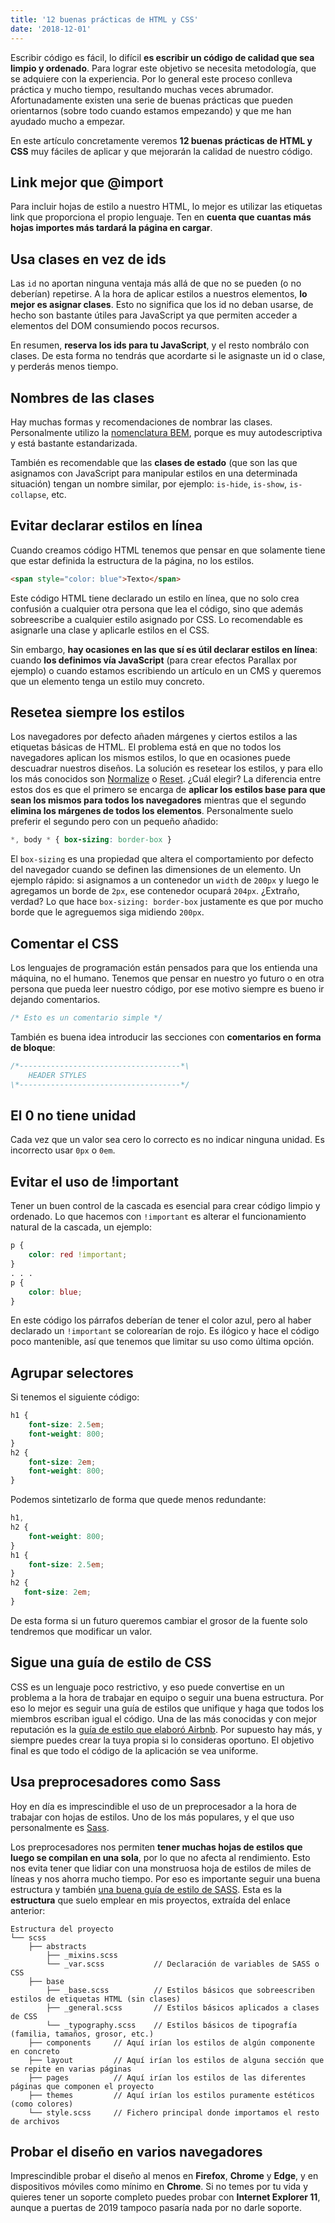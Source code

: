 ```yaml
---
title: '12 buenas prácticas de HTML y CSS'
date: '2018-12-01'
---
```


Escribir código es fácil, lo difícil **es escribir un código de calidad que sea limpio y ordenado**. Para lograr este objetivo se necesita metodología, que se adquiere con la experiencia. Por lo general este proceso conlleva práctica y mucho tiempo, resultando muchas veces abrumador. Afortunadamente existen una serie de buenas prácticas que pueden orientarnos (sobre todo cuando estamos empezando) y que me han ayudado mucho a empezar.

En este artículo concretamente veremos **12 buenas prácticas de HTML y CSS** muy fáciles de aplicar y que mejorarán la calidad de nuestro código.

## Link mejor que @import

Para incluir hojas de estilo a nuestro HTML, lo mejor es utilizar las etiquetas link que proporciona el propio lenguaje. Ten en **cuenta que cuantas más hojas importes más tardará la página en cargar**.

## Usa clases en vez de ids

Las `id` no aportan ninguna ventaja más allá de que no se pueden (o no deberían) repetirse. A la hora de aplicar estilos a nuestros elementos, **lo mejor es asignar clases**. Esto no significa que los id no deban usarse, de hecho son bastante útiles para JavaScript ya que permiten acceder a elementos del DOM consumiendo pocos recursos.

En resumen, **reserva los ids para tu JavaScript**, y el resto nombrálo con clases. De esta forma no tendrás que acordarte si le asignaste un id o clase, y perderás menos tiempo.

## Nombres de las clases

Hay muchas formas y recomendaciones de nombrar las clases. Personalmente utilizo la [nomenclatura BEM](https://css-tricks.com/bem-101/), porque es muy autodescriptiva y está bastante estandarizada.

También es recomendable que las **clases de estado** (que son las que asignamos con JavaScript para manipular estilos en una determinada situación) tengan un nombre similar, por ejemplo: `is-hide`, `is-show`, `is-collapse`, etc.

## Evitar declarar estilos en línea

Cuando creamos código HTML tenemos que pensar en que solamente tiene que estar definida la estructura de la página, no los estilos.

```html
<span style="color: blue">Texto</span>
```

Este código HTML tiene declarado un estilo en línea, que no solo crea confusión a cualquier otra persona que lea el código, sino que además sobreescribe a cualquier estilo asignado por CSS. Lo recomendable es asignarle una clase y aplicarle estilos en el CSS.

Sin embargo, **hay ocasiones en las que sí es útil declarar estilos en línea**: cuando **los definimos vía JavaScript** (para crear efectos Parallax por ejemplo) o cuando estamos escribiendo un artículo en un CMS y queremos que un elemento tenga un estilo muy concreto.

## Resetea siempre los estilos

Los navegadores por defecto añaden márgenes y ciertos estilos a las etiquetas básicas de HTML. El problema está en que no todos los navegadores aplican los mismos estilos, lo que en ocasiones puede descuadrar nuestros diseños. La solución es resetear los estilos, y para ello los más conocidos son [Normalize](https://necolas.github.io/normalize.css/) o [Reset](https://meyerweb.com/eric/tools/css/reset/). ¿Cuál elegir? La diferencia entre estos dos es que el primero se encarga de **aplicar los estilos base para que sean los mismos para todos los navegadores** mientras que el segundo **elimina los márgenes de todos los elementos**. Personalmente suelo preferir el segundo pero con un pequeño añadido:

```css
*, body * { box-sizing: border-box }
```

El `box-sizing` es una propiedad que altera el comportamiento por defecto del navegador cuando se definen las dimensiones de un elemento. Un ejemplo rápido: si asignamos a un contenedor un `width` de `200px` y luego le agregamos un borde de `2px`, ese contenedor ocupará `204px`. ¿Extraño, verdad? Lo que hace `box-sizing: border-box` justamente es que por mucho borde que le agreguemos siga midiendo `200px`.

## Comentar el CSS

Los lenguajes de programación están pensados para que los entienda una máquina, no el humano. Tenemos que pensar en nuestro yo futuro o en otra persona que pueda leer nuestro código, por ese motivo siempre es bueno ir dejando comentarios.

```css
/* Esto es un comentario simple */
```

También es buena idea introducir las secciones con **comentarios en forma de bloque**:

```css
/*------------------------------------*\
    HEADER STYLES
\*------------------------------------*/
```

## El 0 no tiene unidad

Cada vez que un valor sea cero lo correcto es no indicar ninguna unidad. Es incorrecto usar `0px` o `0em`.

## Evitar el uso de !important

Tener un buen control de la cascada es esencial para crear código limpio y ordenado. Lo que hacemos con `!important` es alterar el funcionamiento natural de la cascada, un ejemplo:

```css
p {
    color: red !important;
}
. . .
p {
    color: blue;
}
```

En este código los párrafos deberían de tener el color azul, pero al haber declarado un `!important` se colorearían de rojo. Es ilógico y hace el código poco mantenible, así que tenemos que limitar su uso como última opción.

## Agrupar selectores

Si tenemos el siguiente código:

```css
h1 {
    font-size: 2.5em;
    font-weight: 800;
}
h2 {
    font-size: 2em;
    font-weight: 800;
}
```

Podemos sintetizarlo de forma que quede menos redundante:

```css
h1,
h2 {
    font-weight: 800;
}
h1 {
    font-size: 2.5em;
}
h2 {
   font-size: 2em;
}
```

De esta forma si un futuro queremos cambiar el grosor de la fuente solo tendremos que modificar un valor.

## Sigue una guía de estilo de CSS

CSS es un lenguaje poco restrictivo, y eso puede convertise en un problema a la hora de trabajar en equipo o seguir una buena estructura. Por eso lo mejor es seguir una guía de estilos que unifique y haga que todos los miembros escriban igual el código. Una de las más conocidas y con mejor reputación es la [guía de estilo que elaboró Airbnb](https://github.com/airbnb/css/blob/master/README.md). Por supuesto hay más, y siempre puedes crear la tuya propia si lo consideras oportuno. El objetivo final es que todo el código de la aplicación se vea uniforme.

## Usa preprocesadores como Sass

Hoy en día es imprescindible el uso de un preprocesador a la hora de trabajar con hojas de estilos. Uno de los más populares, y el que uso personalmente es [Sass](https://sass-lang.com/).

Los preprocesadores nos permiten **tener muchas hojas de estilos que luego se compilan en una sola**, por lo que no afecta al rendimiento. Esto nos evita tener que lidiar con una monstruosa hoja de estilos de miles de líneas y nos ahorra mucho tiempo. Por eso es importante seguir una buena estructura y también [una buena guía de estilo de SASS](https://sass-guidelin.es/es/). Esta es la **estructura** que suelo emplear en mis proyectos, extraída del enlace anterior:

```
Estructura del proyecto
└── scss
    ├── abstracts
        ├── _mixins.scss
        └── _var.scss           // Declaración de variables de SASS o CSS
    ├── base
        ├── _base.scss          // Estilos básicos que sobreescriben estilos de etiquetas HTML (sin clases)
        ├── _general.scss       // Estilos básicos aplicados a clases de CSS
        └── _typography.scss    // Estilos básicos de tipografía (familia, tamaños, grosor, etc.)
    ├── components     // Aquí irían los estilos de algún componente en concreto
    ├── layout         // Aquí irían los estilos de alguna sección que se repite en varias páginas
    ├── pages          // Aquí irían los estilos de las diferentes páginas que componen el proyecto
    ├── themes         // Aquí irían los estilos puramente estéticos (como colores)
    └── style.scss     // Fichero principal donde importamos el resto de archivos
```

## Probar el diseño en varios navegadores

Imprescindible probar el diseño al menos en **Firefox**, **Chrome** y **Edge**, y en dispositivos móviles como mínimo en **Chrome**. Si no temes por tu vida y quieres tener un soporte completo puedes probar con **Internet Explorer 11**, aunque a puertas de 2019 tampoco pasaría nada por no darle soporte.
